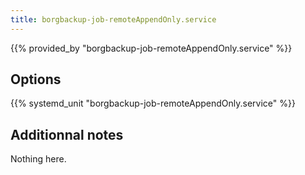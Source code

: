 ```yaml
---
title: borgbackup-job-remoteAppendOnly.service
---
```


{{% provided_by "borgbackup-job-remoteAppendOnly.service" %}}

## Options

{{% systemd_unit "borgbackup-job-remoteAppendOnly.service" %}}

## Additionnal notes

Nothing here.